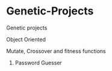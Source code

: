 # Genetic-Projects
Genetic projects

Object Oriented

Mutate, Crossover and fitness functions

1. Password Guesser
